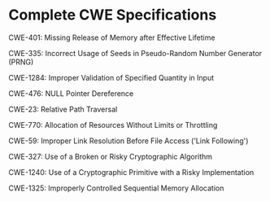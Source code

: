 

# Complete CWE Specifications

CWE-401: Missing Release of Memory after Effective Lifetime

CWE-335: Incorrect Usage of Seeds in Pseudo-Random Number Generator (PRNG)

CWE-1284: Improper Validation of Specified Quantity in Input

CWE-476: NULL Pointer Dereference

CWE-23: Relative Path Traversal

CWE-770: Allocation of Resources Without Limits or Throttling

CWE-59: Improper Link Resolution Before File Access ('Link Following')

CWE-327: Use of a Broken or Risky Cryptographic Algorithm

CWE-1240: Use of a Cryptographic Primitive with a Risky Implementation

CWE-1325: Improperly Controlled Sequential Memory Allocation